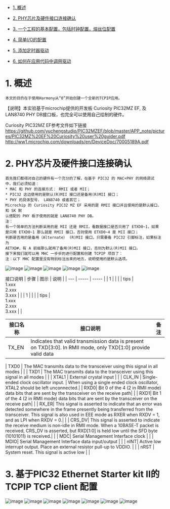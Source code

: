 * [1. 概述](#1-概述)
* [2. PHY芯片及硬件接口连接确认](#2-PHY芯片及硬件接口连接确认)  

* [3. 一个工程的基本配置，包括时钟配置，熔丝位配置](#3-一个工程的基本配置，包括时钟配置，熔丝位配置)  
* [4. 简单I/O的配置](#4-简单I/O的配置)  
* [5. 添加定时器驱动](#5-添加定时器驱动)  
* [6. 如何在应用代码中调用驱动](#6-如何在应用代码中调用驱动)  
# 1. 概述 
    本文的目的在于使用Harmony从“0”开始创建一个全新的TCPIP应用。
【说明】本实验基于microchip提供的开发板 Curiosity PIC32MZ EF, 及LAN8740 PHY DB接口板，也完全可以使用自己绘制的硬件。

Curiosity PIC32MZ EF参考文件如下链接
https://github.com/yuchengstudio/PIC32MZEF/blob/master/APP_note/pictures/PIC32MZ%20EF%20Curiosity%20user%20guider.pdf
http://ww1.microchip.com/downloads/en/DeviceDoc/70005189A.pdf


# 2. PHY芯片及硬件接口连接确认
```
首先我们都得对自己的硬件有一个充分的了解，在基于 PIC32 的 MAC+PHY 的网络调试
中，我们必须知道：
* MAC 和 PHY 的连接方式： RMII 或者 MII；
* PIC32 这边使用的是默认(R)MII 接口还是备用(R)MII 接口；
* PHY 的具体型号， LAN8740 或者其它；
Microchip 的 Curiosity PIC32 MZ EF 采用的是 RMII 接口并且使用的是默认接口，和 SK 默
认搭配的 PHY 板子使用的就是 LAN8740 PHY DB。
注：
有一个简单的方法判断采用的是 MII 还是 RMII，看数据接口是否只用了 ETXD0~1，如果
是只用 ETXD0~1 那么就是 RMII 接口，否则使用 ETXD0~4 是 MII 接口；
判断是否用的是备用（Alternate） (R)MII 接口，只需要看 PIC32 引脚标注，如果标注为
AETXD#，有 A 前缀那么就用了备用(R)MII 接口，否则为默认(R)MII 接口。
接下来我们就可以用 MHC 一步步的进行配置和创建 TCPIP 项目了：
注：以下 MHC 配置里没有特别标注出来的地方，说明使用的是默认选项。
```
![image](https://github.com/yuchengstudio/PIC32MZEF/blob/master/APP_note/pictures/Harmony_TCPIP_001.png)
![image](https://github.com/yuchengstudio/PIC32MZEF/blob/master/APP_note/pictures/Harmony_TCPIP_002.png)
![image](https://github.com/yuchengstudio/PIC32MZEF/blob/master/APP_note/pictures/Harmony_TCPIP_010.png)
![image](https://github.com/yuchengstudio/PIC32MZEF/blob/master/APP_note/pictures/Harmony_TCPIP_012.png)
![image](https://github.com/yuchengstudio/PIC32MZEF/blob/master/APP_note/pictures/Harmony_TCPIP_013.png)

接口说明
 | 步骤 | 图示 | 说明 |
 | --- | ----- | ----- | 
 | 1 |  |  | 
 | tips | <br/>1.xxx <br/>2.xxx <br/>3.xxx | | 
 | 1 |  |  | 
 | tips | <br/>1.xxx <br/>2.xxx <br/>3.xxx | | 


 | 接口名称 | 接口说明 | 备注 |
 | --- | ----- | ----- | 
 | TX_EN | Indicates that valid transmission data is present on TXD[3:0]. In RMII mode, only TXD[1:0] provide valid data |  | 
 
 
 | TXD0 | The MAC transmits data to the transceiver using this signal in all modes |  |
 | TXD1 | The MAC transmits data to the transceiver using this signal in all modes |  |
 | XTAL1 | External crystal input |  |
 | CLK_IN | Single-ended clock oscillator input. |  When using a single ended clock oscillator, XTAL2 should be left unconnected.|
 | RXD0| Bit 0 of the 4 (2 in RMII mode) data bits that are sent by the transceiver on the receive path|  |
 | RXD1| Bit 1 of the 4 (2 in RMII mode) data bits that are sent by the transceiver on the receive path|  |
 | RX_ER| This signal is asserted to indicate that an error was detected somewhere in the frame presently being transferred from the transceiver. This signal is also used in EEE mode as RXER when RXDV = 1, and as LPI when RXDV = 0.|  |
 | CRS_DV| This signal is asserted to indicate the receive medium is non-idle in RMII mode. When a 10BASE-T packet is received, CRS_DV is asserted, but RXD[1:0] is held low until the SFD byte (10101011) is received.|  |
 | MDC| Serial Management Interface clock |  |
 | MDIO| Serial Management Interface data input/output |  |
 | nINT| Active low interrupt output. Place an external resistor pull-up to VDDIO. |  |
 | nRST | System reset. This signal is active low |  |

 
 
 
 
# 3. 基于PIC32 Ethernet Starter kit II的 TCPIP TCP client 配置
![image](https://github.com/yuchengstudio/PIC32MZEF/blob/master/APP_note/pictures/Harmony_TCPIP_011.png)
![image](https://github.com/yuchengstudio/PIC32MZEF/blob/master/APP_note/pictures/Harmony_TCPIP_006.png)
![image](https://github.com/yuchengstudio/PIC32MZEF/blob/master/APP_note/pictures/Harmony_TCPIP_006.png)
![image](https://github.com/yuchengstudio/PIC32MZEF/blob/master/APP_note/pictures/Harmony_TCPIP_006.png)
![image](https://github.com/yuchengstudio/PIC32MZEF/blob/master/APP_note/pictures/Harmony_TCPIP_007.png)
![image](https://github.com/yuchengstudio/PIC32MZEF/blob/master/APP_note/pictures/Harmony_TCPIP_008.png)
![image](https://github.com/yuchengstudio/PIC32MZEF/blob/master/APP_note/pictures/Harmony_TCPIP_009.png)
